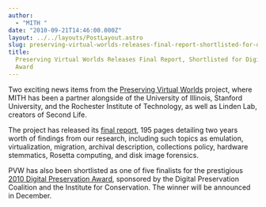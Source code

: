 ```yaml
---
author:
  - "MITH "
date: "2010-09-21T14:46:00.000Z"
layout: ../../layouts/PostLayout.astro
slug: preserving-virtual-worlds-releases-final-report-shortlisted-for-digital-preservation-award
title:
  Preserving Virtual Worlds Releases Final Report, Shortlisted for Digital Preservation
  Award
---
```


Two exciting news items from the [Preserving Virtual Worlds](http://web.archive.org/web/20150709192456/http://pvw.illinois.edu:80/pvw/) project, where MITH has been a partner alongside of the University of Illinois, Stanford University, and the Rochester Institute of Technology, as well as Linden Lab, creators of Second Life.

The project has released its [final report](https://www.ideals.illinois.edu/handle/2142/17097), 195 pages detailing two years worth of findings from our research, including such topics as emulation, virtualization, migration, archival description, collections policy, hardware stemmatics, Rosetta computing, and disk image forensics.

PVW has also been shortlisted as one of five finalists for the prestigious [2010 Digital Preservation Award](https://web.archive.org/web/20151224073816/http://www.dpconline.org/newsroom/latest-news/638-2010-digital-preservation-award-shortlists-press-release), sponsored by the Digital Preservation Coalition and the Institute for Conservation. The winner will be announced in December.
